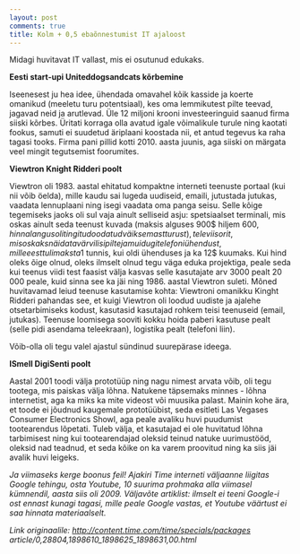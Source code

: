 ```yaml
---
layout: post
comments: true
title: Kolm + 0,5 ebaõnnestumist IT ajaloost
---
```


Midagi huvitavat IT vallast, mis ei osutunud edukaks.

<b>Eesti start-upi Uniteddogsandcats kõrbemine</b>

Iseenesest ju hea idee, ühendada omavahel kõik kasside ja koerte omanikud (meeletu turu potentsiaal), kes oma lemmikutest pilte teevad, jagavad neid ja arutlevad. Üle 12 miljoni krooni investeeringuid saanud firma siiski kõrbes. Üritati korraga olla avatud igale võimalikule turule ning kaotati fookus, samuti ei suudetud äriplaani koostada nii, et antud tegevus ka raha tagasi tooks. Firma pani pillid kotti 2010. aasta juunis, aga siiski on märgata veel mingit tegutsemist foorumites.

<b>Viewtron Knight Ridderi poolt</b>

Viewtron oli 1983. aastal ehitatud kompaktne interneti teenuste portaal (kui nii võib öelda), mille kaudu sai lugeda uudiseid, emaili, jutustada jutukas, vaadata lennuplaani ning isegi vaadata oma panga seisu. Selle kõige tegemiseks jaoks oli sul vaja ainult selliseid asju: spetsiaalset terminali, mis oskas ainult seda teenust kuvada (maksis alguses 900$ hiljem 600$, hinna langus oli tingitud oodatud väiksemast turust), televiisorit, mis oskaks näidata värvilisi pilte ja muidugi telefoni ühendust, mille eest tuli maksta 1$ tunnis, kui oldi ühenduses ja ka 12$ kuumaks.
Kui hind oleks õige olnud, oleks ilmselt olnud tegu väga eduka projektiga, peale seda kui teenus viidi test faasist välja kasvas selle kasutajate arv 3000 pealt 20 000 peale, kuid sinna see ka jäi ning 1986. aastal Viewtron suleti.
Mõned huvitavamad leiud teenuse kasutamise kohta:
Viewtroni omanikku Kinght Ridderi pahandas see, et kuigi Viewtron oli loodud uudiste ja ajalehe otsetarbimiseks kodust, kasutasid kasutajad rohkem teisi teenuseid (email, jutukas).
Teenuse loomisega sooviti kokku hoida paberi kasutuse pealt (selle pidi asendama teleekraan), logistika pealt (telefoni liin).

Võib-olla oli tegu valel ajastul sündinud suurepärase ideega.

<b>ISmell DigiSenti poolt</b>

Aastal 2001 toodi välja prototüüp ning nagu nimest arvata võib, oli tegu tootega, mis paiskas välja lõhna. Natukene täpsemaks minnes - lõhna internetist, aga ka miks ka mite videost või muusika palast. Mainin kohe ära, et toode ei jõudnud kaugemale prototüübist, seda esitleti Las Vegases Consumer Electronics Showl, aga peale avaliku huvi puudumist tootearendus lõpetati. Tuleb välja, et kasutajad ei ole huvitatud lõhna tarbimisest ning kui tootearendajad oleksid teinud natuke uurimustööd, oleksid nad teadnud, et seda kõike on ka varem proovitud ning ka siis jäi avalik huvi leigeks.


<i>Ja viimaseks kerge boonus feil! Ajakiri Time interneti väljaanne liigitas Google tehingu, osta Youtube, 10 suurima prohmaka alla viimasel kümnendil, aasta siis oli 2009. Väljavõte artiklist: ilmselt ei teeni Google-i ost ennast kunagi tagasi, mille peale Google vastas, et Youtube väärtust ei saa hinnata materiaalselt.

Link originaalile: http://content.time.com/time/specials/packages article/0,28804,1898610_1898625_1898631,00.html</i>
